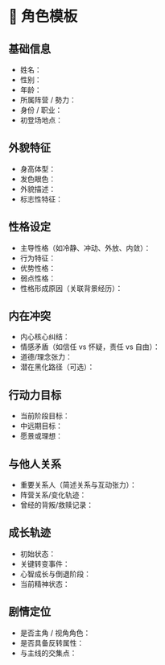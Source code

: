 # 📌 角色模板

## 基础信息
- 姓名：
- 性别：
- 年龄：
- 所属阵营 / 勢力：
- 身份 / 职业：
- 初登场地点：

## 外貌特征
- 身高体型：
- 发色眼色：
- 外貌描述：
- 标志性特征：

## 性格设定
- 主导性格（如冷静、冲动、外放、内敛）：
- 行为特征：
- 优势性格：
- 弱点性格：
- 性格形成原因（关联背景经历）：

## 内在冲突
- 内心核心纠结：
- 情感矛盾（如信任 vs 怀疑，责任 vs 自由）：
- 道德/理念张力：
- 潜在黑化路径（可选）：

## 行动力目标
- 当前阶段目标：
- 中远期目标：
- 愿景或理想：

## 与他人关系
- 重要关系人（简述关系与互动张力）：
- 阵营关系/变化轨迹：
- 曾经的背叛/救赎记录：

## 成长轨迹
- 初始状态：
- 关键转变事件：
- 心智成长与倒退阶段：
- 当前精神状态：

## 剧情定位
- 是否主角 / 视角角色：
- 是否具备反转属性：
- 与主线的交集点：
